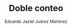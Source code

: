 ---
title: "Doble conteo"
year: 2022
thumbnail: "assets/img/Logo.png"
topic: "Combinatoria"
file: "assets/pdf/Material/Doble-conteo.pdf"
author: "Eduardo Jaziel Juárez Martínez"
level: "Intermedio"
alttext: "¿Aprendiste a contar? ¡Hora de hacerlo dos veces!"
---